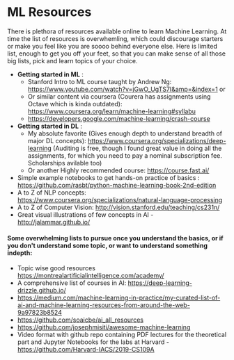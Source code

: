 # ML Resources
There is plethora of resources available online to learn Machine Learning. At time the list of resources is overwhemling, which could discourage starters or make you feel like you are soooo behind everyone else. Here is limited list, enough to get you off your feet, so that you can make sense of all those big lists, pick and learn topics of your choice.

- **Getting started in ML** : 
    - Stanford Intro to ML course taught by Andrew Ng: https://www.youtube.com/watch?v=jGwO_UgTS7I&amp=&index=1 or 
    - Or similar content via coursera (Courera has assignments using Octave which is kinda outdated): https://www.coursera.org/learn/machine-learning#syllabu
    - https://developers.google.com/machine-learning/crash-course
- **Getting started in DL** : 
    - My absolute favorite (Gives enough depth to understand breadth of major DL concepts): https://www.coursera.org/specializations/deep-learning (Auditing is free, though I found great value in doing all the assignments, for which you need to pay a nominal subscription fee. Scholarships avilable too)
    - Or another Highly recommended course: https://course.fast.ai/
- Simple example notebooks to get hands-on practice of basics : https://github.com/rasbt/python-machine-learning-book-2nd-edition
- A to Z of NLP concepts: https://www.coursera.org/specializations/natural-language-processing
- A to Z of Computer Vision: http://vision.stanford.edu/teaching/cs231n/
- Great visual illustrations of few concepts in AI - http://jalammar.github.io/

#### Some overwhelming lists to pursue once you understand the basics, or if you don't understand some topic, or want to understand something indepth:
- Topic wise good resources https://montrealartificialintelligence.com/academy/
- A comprehensive list of courses in AI: https://deep-learning-drizzle.github.io/ 
- https://medium.com/machine-learning-in-practice/my-curated-list-of-ai-and-machine-learning-resources-from-around-the-web-9a97823b8524
- https://github.com/soaicbe/ai_all_resources 
- https://github.com/josephmisiti/awesome-machine-learning
- Video format with github repo containing PDF lectures for the theoretical part and Jupyter Notebooks for the labs at Harvard - https://github.com/Harvard-IACS/2019-CS109A
